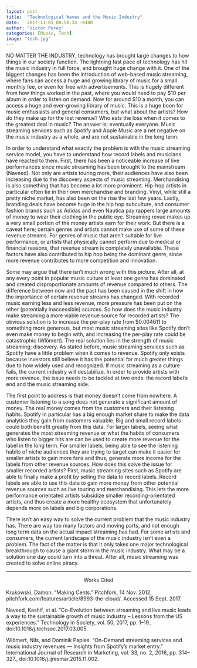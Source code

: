 ```yaml
---
layout: post
title:  "Technological Waves and the Music Industry"
date:   2017-11-05 00:50:34 -0400
author: "Victor Perez"
categories: [Music, Tech]
image: "tech.jpg"
---
```

NO MATTER THE INDUSTRY, technology has brought large changes to how things in our society function. The lightning fast pace of technology has hit the music industry in full force, and brought huge change with it. One of the biggest changes has been the introduction of web-based music streaming, where fans can access a huge and growing library of music for a small monthly fee, or even for free with advertisements. This is hugely different from how things worked in the past, where you would need to pay $10 per album in order to listen on demand. Now for around $10 a month, you can access a huge and ever-growing library of music. This is a huge boon for music enthusiasts and general consumers, but what about the artists? How do they make up for the lost revenue? Who eats the loss when it comes to the greatest deal in music? The answer is; eventually everyone. Music streaming services such as Spotify and Apple Music are a net negative on the music industry as a whole, and are not sustainable in the long term.

In order to understand what exactly the problem is with the music streaming service model, you have to understand how record labels and musicians have reacted to them. First, there has been a noticeable increase of live performances since music streaming has been brought to the mainstream (Naveed). Not only are artists touring more, their audiences have also been increasing due to the discovery aspects of music streaming. Merchandising is also something that has become a lot more prominent. Hip-hop artists in particular often tie in their own merchandise and branding. Vinyl, while still a pretty niche market, has also been on the rise the last few years. Lastly, branding deals have become huge in the hip hop subculture, and consumer fashion brands such as Adidas and even Nautica pay rappers large amounts of money to wear their clothing in the public eye. Streaming revue makes up a very small portion of the money artists earn for their work. But there is a caveat here; certain genres and artists cannot make use of some of these revenue streams. For genres of music that aren’t suitable for live performance, or artists that physically cannot perform due to medical or financial reasons, that revenue stream is completely unavailable. These factors have also contributed to hip hop being the dominant genre, since more revenue contributes to more competition and innovation.

Some may argue that there isn’t much wrong with this picture. After all, at any every point in popular music culture at least one genre has dominated and created disproportionate amounts of revenue compared to others. The difference between now and the past has been caused in the shift in how the importance of certain revenue streams has changed. With recorded music earning less and less revenue, more pressure has been put on the other (potentially inaccessible) sources. So how does the music industry make streaming a more viable revenue source for recorded artists? The obvious solution is to increase the per-play rate from $0.004611 to something more generous, but most music streaming sites like Spotify don’t even make money to begin with, and increasing the per-play rate could be catastrophic (Wlömert). The real solution lies in the strength of music streaming; discovery. As stated before, music streaming services such as Spotify have a little problem when it comes to revenue. Spotify only exists because investors still believe it has the potential for much greater things due to how widely used and recognized. If music streaming as a culture fails, the current industry will destabilize. In order to provide artists with more revenue, the issue needs to be tackled at two ends: the record label’s end and the music streaming side.

The first point to address is that money doesn’t come from nowhere. A customer listening to a song does not generate a significant amount of money. The real money comes from the customers and their listening habits. Spotify in particular has a big enough market share to make the data analytics they gain from customers valuable. Big and small record labels could both benefit greatly from this data. For larger labels, seeing what generates the most streaming revenue or what the habits of consumers who listen to bigger hits are can be used to create more revenue for the label in the long term. For smaller labels, being able to see the listening habits of niche audiences they are trying to target can make it easier for smaller artists to gain more fans and thus, generate more income for the labels from other revenue sources. How does this solve the issue for smaller recorded artists? First, music streaming sites such as Spotify are able to finally make a profit by selling the data to record labels. Record labels are able to use this data to gain more money from other potential revenue sources such as live touring and merchandising. This lets the more performance orientated artists subsidize smaller recording-orientated artists, and thus create a more healthy ecosystem that unfortunately depends more on labels and big corporations.

There isn’t an easy way to solve the current problem that the music industry has. There are way too many factors and moving parts, and not enough long term data on the actual impact streaming has had. For some artists and consumers, the current landscape of the music industry isn’t even a problem. The fact of the matter is that it only takes one major technological breakthrough to cause a giant storm in the music industry. What may be a solution one day could turn into a threat. After all, music streaming was created to solve online piracy.

***
<center>Works Cited</center>
<br>
Krukowski, Damon. “Making Cents.” Pitchfork, 14 Nov. 2012, pitchfork.com/features/article/8993-the-cloud/. Accessed 15 Sept. 2017.

Naveed, Kashif, et al. “Co-Evolution between streaming and live music leads a way to the sustainable growth of music industry – Lessons from the US experiences.” Technology in Society, vol. 50, 2017, pp. 1–19., doi:10.1016/j.techsoc.2017.03.005.

Wlömert, Nils, and Dominik Papies. “On-Demand streaming services and music industry revenues — Insights from Spotify’s market entry.” International Journal of Research in Marketing, vol. 33, no. 2, 2016, pp. 314–327., doi:10.1016/j.ijresmar.2015.11.002.
